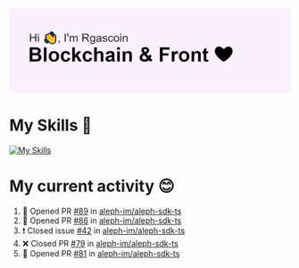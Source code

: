 <!--
**Rgascoin/Rgascoin** is a ✨ _special_ ✨ repository because its `README.md` (this file) appears on your GitHub profile.
-->

![image info](./header.png)


# My Skills 🌟

[![My Skills](https://skillicons.dev/icons?i=solidity,nextjs,tailwind,react,nodejs,ts,docker,jest,py,postgres,git,bash,cpp)](https://skillicons.dev)


# My current activity 😊

<!--START_SECTION:activity-->
1. 💪 Opened PR [#89](https://github.com/aleph-im/aleph-sdk-ts/pull/89) in [aleph-im/aleph-sdk-ts](https://github.com/aleph-im/aleph-sdk-ts)
2. 💪 Opened PR [#86](https://github.com/aleph-im/aleph-sdk-ts/pull/86) in [aleph-im/aleph-sdk-ts](https://github.com/aleph-im/aleph-sdk-ts)
3. ❗️ Closed issue [#42](https://github.com/aleph-im/aleph-sdk-ts/issues/42) in [aleph-im/aleph-sdk-ts](https://github.com/aleph-im/aleph-sdk-ts)
4. ❌ Closed PR [#79](https://github.com/aleph-im/aleph-sdk-ts/pull/79) in [aleph-im/aleph-sdk-ts](https://github.com/aleph-im/aleph-sdk-ts)
5. 💪 Opened PR [#81](https://github.com/aleph-im/aleph-sdk-ts/pull/81) in [aleph-im/aleph-sdk-ts](https://github.com/aleph-im/aleph-sdk-ts)
<!--END_SECTION:activity-->

